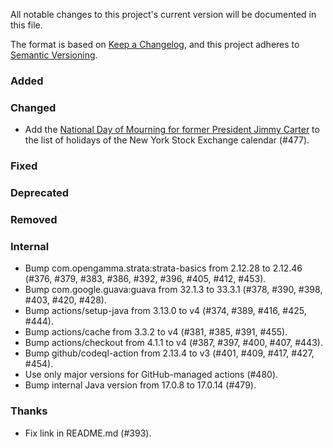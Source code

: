 All notable changes to this project's current version will be documented in this file.

The format is based on [Keep a Changelog](https://keepachangelog.com/en/1.0.0/), and this project adheres
to [Semantic Versioning](https://semver.org/spec/v2.0.0.html).

### Added

### Changed

- Add the [National Day of Mourning for former President Jimmy Carter](https://wikipedia.org/wiki/Death_and_state_funeral_of_Jimmy_Carter)
  to the list of holidays of the New York Stock Exchange calendar (#477).

### Fixed

### Deprecated

### Removed

### Internal

- Bump com.opengamma.strata:strata-basics from 2.12.28 to 2.12.46 (#376, #379, #383, #386, #392, #396, #405, #412, #453).
- Bump com.google.guava:guava from 32.1.3 to 33.3.1 (#378, #390, #398, #403, #420, #428).
- Bump actions/setup-java from 3.13.0 to v4 (#374, #389, #416, #425, #444).
- Bump actions/cache from 3.3.2 to v4 (#381, #385, #391, #455).
- Bump actions/checkout from 4.1.1 to v4 (#387, #397, #400, #407, #443).
- Bump github/codeql-action from 2.13.4 to v3 (#401, #409, #417, #427, #454).
- Use only major versions for GitHub-managed actions (#480).
- Bump internal Java version from 17.0.8 to 17.0.14 (#479).

### Thanks

- Fix link in README.md (#393).
